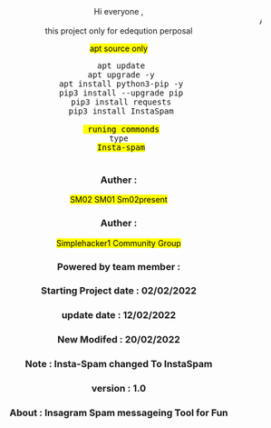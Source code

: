<center>Hi  everyone ,
<marquee> Auther : SM02 , Sm02present </marquee>
this project only for edeqution perposal 

<mark>apt source only </mark>
<pre>
 apt update
 apt upgrade -y
 apt install python3-pip -y
 pip3 install --upgrade pip
 pip3 install requests
 pip3 install InstaSpam

 <mark> runing commonds</mark>
 type 
 <mark>Insta-spam</mark>
     </pre>

###  Auther :  
<mark> SM02 SM01 Sm02present
### Auther : 
<mark> Simplehacker1 Community Group
### Powered by team member :
### Starting Project date : 02/02/2022
### update date  : 12/02/2022
### New Modifed : 20/02/2022
### Note : Insta-Spam changed To InstaSpam
### version : 1.0
### About  : Insagram Spam messageing  Tool for Fun 

</center>